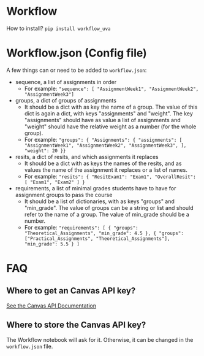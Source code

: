 # Workflow

How to install?
`pip install workflow_uva`

# Workflow.json (Config file)
A few things can or need to be added to `workflow.json`:
* sequence, a list of assignments in order
  * For example: `"sequence": [
        "AssignmentWeek1",
        "AssignmentWeek2",
        "AssignmentWeek3"]`
* groups, a dict of groups of assignments
  * It should be a dict with as key the name of a group. The value of this dict is again a dict, with keys "assignments" and "weight". The key "assignments" should have as value a list of assignments and "weight" should have the relative weight as a number (for the whole group).
  * For example: `"groups": {
        "Assignments": {
            "assignments": [
                "AssignmentWeek1",
                "AssignmentWeek2",
                "AssignmentWeek3",
            ],
            "weight": 20
        }}`
* resits, a dict of resits, and which assignments it replaces
  * It should be a dict with as keys the names of the resits, and as values the name of the assignment it replaces or a list of names.
  * For example: `"resits": {
        "ResitExam1": "Exam1",
        "OverallResit": [
            "Exam1",
            "Exam2"
        ]
    }`
* requirements, a list of minimal grades students have to have for assignment groups to pass the course
  * It should be a list of dictionaries, with as keys "groups" and "min_grade". The value of groups can be a string or list and should refer to the name of a group. The value of min_grade should be a number.
  * For example: `"requirements": [
        {
            "groups": "Theoretical_Assignments",
            "min_grade": 4.5
        },
        {
            "groups": ["Practical_Assignments", "Theoretical_Assignments"],
            "min_grade": 5.5
        }
    ]`


# FAQ

## Where to get an Canvas API key?
[See the Canvas API Documentation](https://canvas.instructure.com/doc/api/file.oauth.html#manual-token-generation)

## Where to store the Canvas API key?
The Workflow notebook will ask for it. Otherwise, it can be changed in the `workflow.json` file.

